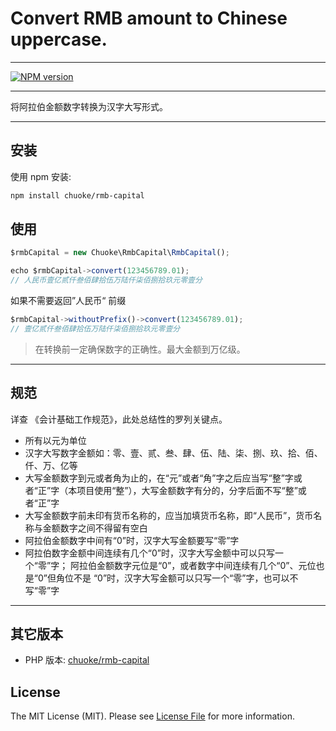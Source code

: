 # Convert RMB amount to Chinese uppercase.

----

<a href="https://npmjs.org/package/rmb-capital" rel="nofollow"><img src="https://img.shields.io/npm/v/rmb-capital.svg?style=flat" alt="NPM version" data-canonical-src="https://img.shields.io/npm/v/rmb-capital.svg?style=flat" style="max-width: 100%;"></a>

---

将阿拉伯金额数字转换为汉字大写形式。

---

## 安装

使用 npm 安装:

```bash
npm install chuoke/rmb-capital
```

## 使用

```js
$rmbCapital = new Chuoke\RmbCapital\RmbCapital();

echo $rmbCapital->convert(123456789.01);
// 人民币壹亿贰仟叁佰肆拾伍万陆仟柒佰捌拾玖元零壹分
```

如果不需要返回”人民币“ 前缀

```js
$rmbCapital->withoutPrefix()->convert(123456789.01);
// 壹亿贰仟叁佰肆拾伍万陆仟柒佰捌拾玖元零壹分
```

> 在转换前一定确保数字的正确性。最大金额到万亿级。

---

## 规范

详查 《会计基础工作规范》，此处总结性的罗列关键点。

-   所有以元为单位
-   汉字大写数字金额如：零、壹、贰、叁、肆、伍、陆、柒、捌、玖、拾、佰、仟、万、亿等
-   大写金额数字到元或者角为止的，在“元”或者“角”字之后应当写“整”字或者“正”字（本项目使用“整”），大写金额数字有分的，分字后面不写“整”或者“正”字
-   大写金额数字前未印有货币名称的，应当加填货币名称，即“人民币”，货币名称与金额数字之间不得留有空白
-   阿拉伯金额数字中间有“0”时，汉字大写金额要写“零”字
-   阿拉伯数字金额中间连续有几个“0”时，汉字大写金额中可以只写一个“零”字；
    阿拉伯金额数字元位是“0”，或者数字中间连续有几个“0”、元位也是“0”但角位不是 “0”时，汉字大写金额可以只写一个“零”字，也可以不写“零”字

---

## 其它版本

- PHP 版本: [chuoke/rmb-capital](https://github.com/chuoke/rmb-capital)

## License

The MIT License (MIT). Please see [License File](LICENSE.md) for more information.